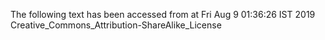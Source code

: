 The following text has been accessed from at Fri Aug 9 01:36:26 IST 2019
Creative_Commons_Attribution-ShareAlike_License

